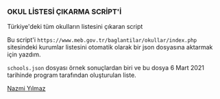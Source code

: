 ### OKUL LİSTESİ ÇIKARMA SCRİPT'İ

Türkiye'deki tüm okulların listesini çıkaran script

Bu script'i `https://www.meb.gov.tr/baglantilar/okullar/index.php` sitesindeki kurumlar listesini otomatik olarak bir json dosyasına aktarmak için yazdım.

`schools.json` dosyası örnek sonuçlardan biri ve bu dosya 6 Mart 2021 tarihinde program tarafından oluşturulan liste.

[Nazmi Yılmaz](https://nazmiyilmaz.com)

